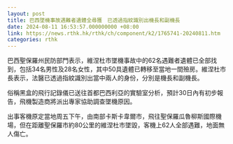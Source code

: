 ```yaml
---
layout: post
title: 巴西墜機事故遇難者遺體全尋獲　已透過指紋識別出機長和副機長
date: 2024-08-11 16:53:57.000000000 +08:00
link: https://news.rthk.hk/rthk/ch/component/k2/1765741-20240811.htm
categories: rthk
---
```


巴西聖保羅州民防部門表示，維涅杜市墜機事故中的62名遇難者遺體已全部找到，包括34名男性及28名女性，其中50具遺體已轉移至當地一間殮房。維涅杜市長表示，法醫已透過指紋識別出當中兩人的身份，分別是機長和副機長。

俗稱黑盒的飛行記錄儀已送往首都巴西利亞的實驗室分析，預計30日內有初步報告，飛機製造商將派出專家協助調查墜機原因。

出事客機原定當地周五下午，由南部卡斯卡韋爾市，飛往聖保羅瓜魯柳斯國際機場，但在距離聖保羅市約80公里的維涅杜市墜毀，客機上62人全部遇難，地面無人傷亡。
